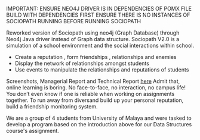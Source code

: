IMPORTANT:
ENSURE NEO4J DRIVER IS IN DEPENDENCIES OF POMX FILE
BUILD WITH DEPENDENCIES FIRST
ENSURE THERE IS NO INSTANCES OF SOCIOPATH RUNNING BEFORE RUNNING SOCIOPATH

Reworked version of Sociopath using neo4j (Graph Database) through Neo4j Java driver instead of Graph data structure.
Sociopath V2.0 is a simulation of a school environment and the social interactions within school.
- Create a reputation , form friendships , relationships and enemies
- Display the network of relationships amongst students
- Use events to manipulate the relationships and reputations of students

Screenshots, Managerial Report and Technical Report [here](https://drive.google.com/drive/folders/1r_7J8tQwaUrx8cKXlPM7Qfx7sKVsnwIy?usp=sharing)
Admit that, online learning is boring. No face-to-face, no interaction, no campus life! You don’t even know if one is reliable when working on assignments together. To run away from diversand build up your personal reputation, build a friendship monitoring system.

We are a group of 4 students from University of Malaya and were tasked to develop a program based on the introduction above for our Data Structures course's assignment.
